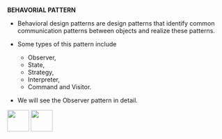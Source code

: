 


<b>BEHAVORIAL PATTERN</b>

- Behavioral design patterns are design patterns that identify common communication patterns between objects and realize these patterns.

- Some types of this pattern include 
  - Observer, 
  - State, 
  - Strategy, 
  - Interpreter, 
  - Command and Visitor.

- We will see the Observer pattern in detail.



[<img src="https://cloud.githubusercontent.com/assets/14101008/11768481/3b7d20d6-a18b-11e5-95fe-a422966f4c03.png" width="50" height="50"></img>](https://github.com/hariniiyer/CSCI-5828_Presentation4_Software-Design-Patterns/edit/master/e5.md)
[<img src="https://cloud.githubusercontent.com/assets/14101008/11768482/3d2d0bbc-a18b-11e5-8766-2e7f5b241782.png" width="50" height="50"></img>](https://github.com/hariniiyer/CSCI-5828_Presentation4_Software-Design-Patterns/edit/master/b2.md)


